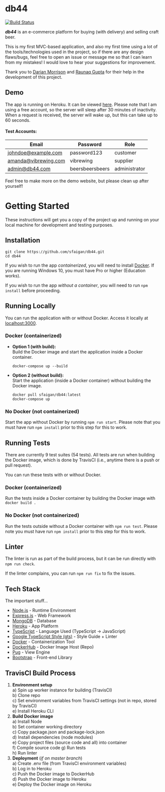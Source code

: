 # db44
[![Build Status](https://travis-ci.com/sfaigan/db44.svg?branch=master)](https://travis-ci.com/sfaigan/db44)

***db44*** is an e-commerce platform for buying (with delivery) and selling craft beer.

This is my first MVC-based application, and also my first time using a lot of the tools/technologies used in the project, so if there are any design flaws/bugs, feel free to open an issue or message me so that I can learn from my mistakes! I would love to hear your suggestions for improvement.

Thank you to [Darian Morrison](https://github.com/Darian-Morrison) and [Raunaq Gupta](https://github.com/raunaqg) for their help in the development of this project.

## Demo
The app is running on Heroku. It can be viewed [here](https://db44.herokuapp.com/). Please note that I am using a free account, so the server will sleep after 30 minutes of inactivity. When a request is received, the server will wake up, but this can take up to 60 seconds.

#### Test Accounts:
| Email                | Password        | Role          |
|----------------------|-----------------|---------------|
| johndoe@example.com  | password123     | customer      |
| amanda@vibrewing.com | vibrewing       | supplier      |
| admin@db44.com       | beersbeersbeers | administrator |

Feel free to make more on the demo website, but please clean up after yourself!

# Getting Started

These instructions will get you a copy of the project up and running on your local machine for development and testing purposes.

## Installation
```
git clone https://github.com/sfaigan/db44.git
cd db44
```

If you wish to run the app *containerized*, you will need to install [Docker](https://docker.com/). If you are running Windows 10, you must have Pro or higher (Education works).

If you wish to run the app *without a container*, you will need to run `npm install` before proceeding.

## Running Locally
You can run the application with or without Docker. Access it locally at [localhost:3000](http://localhost:3000).

### Docker (containerized)
- **Option 1 (with build):**  
    Build the Docker image and start the application inside a Docker container.
    ```
    docker-compose up --build
    ```

- **Option 2 (without build):**  
    Start the application (inside a Docker container) without building the Docker image.
    ```
    docker pull sfaigan/db44:latest
    docker-compose up
    ```

### No Docker (not containerized)
Start the app without Docker by running `npm run start`. Please note that you must have run `npm install` prior to this step for this to work.

## Running Tests
There are currently 9 test suites (54 tests). All tests are run when building the Docker image, which is done by TravisCI (i.e., anytime there is a push or pull request).

You can run these tests with or without Docker.

### Docker (containerized)
Run the tests inside a Docker container by building the Docker image with `docker build .`

### No Docker (not containerized)
Run the tests outside without a Docker container with `npm run test`. Please note you must have run `npm install` prior to this step for this to work.

## Linter
The linter is run as part of the build process, but it can be run directly with `npm run check`.

If the linter complains, you can run `npm run fix` to fix the issues.

## Tech Stack

The important stuff...
* [Node.js](https://nodejs.org/) - Runtime Environment
* [Express.js](https://expressjs.com/) - Web Framework
* [MongoDB](https://mongodb.com/) - Database
* [Heroku](https://heroku.com/) - App Platform
* [TypeScript](https://typescriptlang.org/) - Language Used (TypeScript -> JavaScript)
* [Google TypeScript Style (gts)](https://github.com/google/gts) - Style Guide + Linter
* [Docker](https://docker.com/) - Containerization Tool
* [DockerHub](https://hub.docker.com/) - Docker Image Host (Repo)
* [Pug](https://pugjs.org/) - View Engine
* [Bootstrap](https://getbootstrap.com/) - Front-end Library

## TravisCI Build Process
1. **Environment setup**  
a) Spin up worker instance for building (TravisCI)  
b) Clone repo  
c) Set environment variables from TravisCI settings (not in repo, stored by TravisCI)  
e) Install Heroku CLI  
2. **Build Docker image**  
a) Install Node  
b) Set container working directory  
c) Copy package.json and package-lock.json  
d) Install dependencies (node modules)  
e) Copy project files (source code and all) into container  
f) Compile source code
g) Run tests  
h) Run linter  
3. **Deployment** (*if on master branch*)  
a) Create .env file (from TravisCI environment variables)  
b) Log in to Heroku  
c) Push the Docker image to DockerHub  
d) Push the Docker image to Heroku  
e) Deploy the Docker image on Heroku